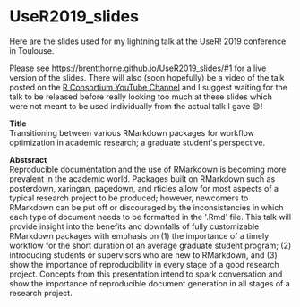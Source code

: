 # UseR2019_slides
Here are the slides used for my lightning talk at the UseR! 2019 conference in Toulouse.

Please see https://brentthorne.github.io/UseR2019_slides/#1 for a live version of the slides. There will also (soon hopefully) be a video of the talk posted on the [R Consortium YouTube Channel](https://www.youtube.com/channel/UC_R5smHVXRYGhZYDJsnXTwg) and I suggest waiting for the talk to be released before really looking too much at these slides which were not meant to be used individually from the actual talk I gave :smile:! 

**Title**<br>
Transitioning between various RMarkdown packages for workflow optimization in academic research; a graduate student's perspective.

**Abstsract**<br>
Reproducible documentation and the use of RMarkdown is becoming more prevalent in the academic world. Packages built on RMarkdown such as posterdown, xaringan, pagedown, and rticles allow for most aspects of a typical research project to be produced; however, newcomers to RMarkdown can be put off or discouraged by the inconsistencies in which each type of document needs to be formatted in the '.Rmd' file. This talk will provide insight into the benefits and downfalls of fully customizable RMarkdown packages with emphasis on (1) the importance of a timely workflow for the short duration of an average graduate student program; (2) introducing students or supervisors who are new to RMarkdown, and (3) show the importance of reproducibility in every stage of a good research project. Concepts from this presentation intend to spark conversation and show the importance of reproducible document generation in all stages of a research project.
